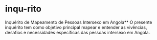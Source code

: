 # inqu-rito
Inquérito de Mapeamento de Pessoas Intersexo em Angola**  O presente inquérito tem como objetivo principal mapear e entender as vivências, desafios e necessidades específicas das pessoas intersexo em Angola. 

